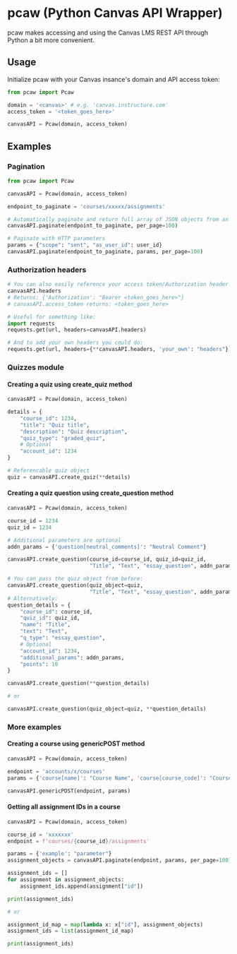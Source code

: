# pcaw (Python Canvas API Wrapper)

pcaw makes accessing and using the Canvas LMS REST API through Python a bit more convenient.

## Usage

Initialize pcaw with your Canvas insance's domain and API  access token:

```python
from pcaw import Pcaw

domain = '<canvas>' # e.g. 'canvas.instructure.com'
access_token = '<token_goes_here>'

canvasAPI = Pcaw(domain, access_token)
```

## Examples

### Pagination

```python
from pcaw import Pcaw

canvasAPI = Pcaw(domain, access_token)

endpoint_to_paginate = 'courses/xxxxx/assignments'

# Automatically paginate and return full array of JSON objects from an endpoint:
canvasAPI.paginate(endpoint_to_paginate, per_page=100)

# Paginate with HTTP parameters
params = {"scope": "sent", "as_user_id": user_id}
canvasAPI.paginate(endpoint_to_paginate, params, per_page=100)
```

### Authorization headers

```python
# You can also easily reference your access token/Authorization header with:
canvasAPI.headers
# Returns: {'Authorization': "Bearer <token_goes_here>"}
# canvasAPI.access_token returns: <token_goes_here>

# Useful for something like:
import requests
requests.get(url, headers=canvasAPI.headers)

# And to add your own headers you could do:
requests.get(url, headers={**canvasAPI.headers, 'your_own': "headers"})
```

### Quizzes module

#### Creating a quiz using create_quiz method

```python
canvasAPI = Pcaw(domain, access_token)

details = {
    "course_id": 1234,
    "title": "Quiz title",
    "description": "Quiz description",
    "quiz_type": "graded_quiz",
    # Optional
    "account_id": 1234
}

# Referencable quiz object
quiz = canvasAPI.create_quiz(**details)
```

#### Creating a quiz question using create_question method

```python
canvasAPI = Pcaw(domain, access_token)

course_id = 1234
quiz_id = 1234

# Additional parameters are optional
addn_params = {'question[neutral_comments]': "Neutral Comment"}

canvasAPI.create_question(course_id=course_id, quiz_id=quiz_id,
                          "Title", "Text", "essay_question", addn_params, points=10)

# You can pass the quiz object from before:
canvasAPI.create_question(quiz_object=quiz,
                          "Title", "Text", "essay_question", addn_params, points=10)
# Alternatively:
question_details = {
    "course_id": course_id,
    "quiz_id": quiz_id,
    "name": "Title",
    "text": "Text",
    "q_type": "essay_question",
    # Optional
    "account_id": 1234,
    "additional_params": addn_params,
    "points": 10
}

canvasAPI.create_question(**question_details)

# or

canvasAPI.create_question(quiz_object=quiz, **question_details)
```

### More examples

#### Creating a course using genericPOST method

```python
canvasAPI = Pcaw(domain, access_token)

endpoint = 'accounts/x/courses'
params = {'course[name]': "Course Name", 'course[course_code]': "Course_Code_1234"}

canvasAPI.genericPOST(endpoint, params)
```

#### Getting all assignment IDs in a course

```python
canvasAPI = Pcaw(domain, access_token)

course_id = 'xxxxxxx'
endpoint = f'courses/{course_id}/assignments'

params = {'example': "parameter"}
assignment_objects = canvasAPI.paginate(endpoint, params, per_page=100)

assignment_ids = []
for assignment in assignment_objects:
    assignment_ids.append(assignment["id"])

print(assignment_ids)

# or

assignment_id_map = map(lambda x: x["id"], assignment_objects)
assignment_ids = list(assignment_id_map)

print(assignment_ids)
```
